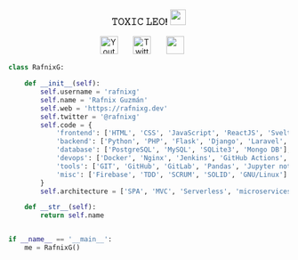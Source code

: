 
<h3 align="center">
  𝚃𝙾𝚇𝙸𝙲 𝙻𝙴𝙾!
  <img src="https://media.giphy.com/media/hvRJCLFzcasrR4ia7z/giphy.gif" width="28">
</h3>

<!-- Social icons section -->
<p align="center">
  <a href="https://is.gd/GrEQVH"><img width="32px" alt="Youtube" title="Youtube" src="https://i.imgur.com/qiXu7b2.png"/></a>
  &#8287;&#8287;&#8287;&#8287;&#8287;
  <a href="http://wa.me/919497206865"><img width="32px" alt="Twitter" title="Twitter" src="https://i.imgur.com/ssbJkMh.png"/></a>
  &#8287;&#8287;&#8287;&#8287;&#8287;
  <a href="https://instagram.com/akash_ak_4?igshid=YmMyMTA2M2Y=" alt="Dev Pro Tips Discussion & Support Server"><img width="32px" src="https://i.imgur.com/8fGarKq.png"/></a>
  &#8287;&#8287;&#8287;&#8287;&#8287;


```python
class RafnixG:

    def __init__(self):
        self.username = 'rafnixg'
        self.name = 'Rafnix Guzmán'
        self.web = 'https://rafnixg.dev'
        self.twitter = '@rafnixg'
        self.code = {
            'frontend': ['HTML', 'CSS', 'JavaScript', 'ReactJS', 'Svelte', 'Boostrap', 'TailWind'],
            'backend': ['Python', 'PHP', 'Flask', 'Django', 'Laravel', 'NodeJS', 'Odoo'],
            'database': ['PostgreSQL', 'MySQL', 'SQLite3', 'Mongo DB'],
            'devops': ['Docker', 'Nginx', 'Jenkins', 'GitHub Actions', 'AWS', 'Heroku'],
            'tools': ['GIT', 'GitHub', 'GitLab', 'Pandas', 'Jupyter notebook', 'SQLAlchemy', 'Redis', 'Celery'],
            'misc': ['Firebase', 'TDD', 'SCRUM', 'SOLID', 'GNU/Linux']
        }
        self.architecture = ['SPA', 'MVC', 'Serverless', 'microservices']

    def __str__(self):
        return self.name


if __name__ == '__main__':
    me = RafnixG()


```
